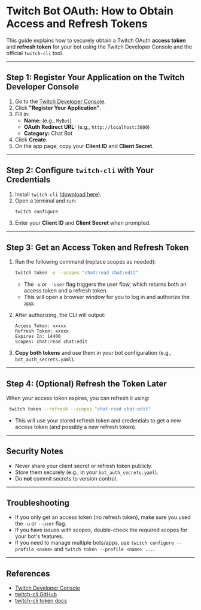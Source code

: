 # Twitch Bot OAuth: How to Obtain Access and Refresh Tokens

This guide explains how to securely obtain a Twitch OAuth **access token** and **refresh token** for your bot using the Twitch Developer Console and the official `twitch-cli` tool.

---

## **Step 1: Register Your Application on the Twitch Developer Console**

1. Go to the [Twitch Developer Console](https://dev.twitch.tv/console/apps).
2. Click **"Register Your Application"**.
3. Fill in:
   - **Name:** (e.g., `MyBot`)
   - **OAuth Redirect URL:** (e.g., `http://localhost:3000`)
   - **Category:** Chat Bot
4. Click **Create**.
5. On the app page, copy your **Client ID** and **Client Secret**.

---

## **Step 2: Configure `twitch-cli` with Your Credentials**

1. Install `twitch-cli` ([download here](https://github.com/twitchdev/twitch-cli/releases)).
2. Open a terminal and run:
   ```sh
   twitch configure
   ```
3. Enter your **Client ID** and **Client Secret** when prompted.

---

## **Step 3: Get an Access Token and Refresh Token**

1. Run the following command (replace scopes as needed):
   ```sh
   twitch token -u --scopes "chat:read chat:edit"
   ```
   - The `-u` or `--user` flag triggers the user flow, which returns both an access token and a refresh token.
   - This will open a browser window for you to log in and authorize the app.

2. After authorizing, the CLI will output:
   ```
   Access Token: xxxxx
   Refresh Token: xxxxx
   Expires In: 14400
   Scopes: chat:read chat:edit
   ```

3. **Copy both tokens** and use them in your bot configuration (e.g., `bot_auth_secrets.yaml`).

---

## **Step 4: (Optional) Refresh the Token Later**

When your access token expires, you can refresh it using:
```sh
 twitch token --refresh --scopes "chat:read chat:edit"
```
- This will use your stored refresh token and credentials to get a new access token (and possibly a new refresh token).

---

## **Security Notes**
- Never share your client secret or refresh token publicly.
- Store them securely (e.g., in your `bot_auth_secrets.yaml`).
- Do **not** commit secrets to version control.

---

## **Troubleshooting**
- If you only get an access token (no refresh token), make sure you used the `-u` or `--user` flag.
- If you have issues with scopes, double-check the required scopes for your bot's features.
- If you need to manage multiple bots/apps, use `twitch configure --profile <name>` and `twitch token --profile <name> ...`.

---

## **References**
- [Twitch Developer Console](https://dev.twitch.tv/console/apps)
- [twitch-cli GitHub](https://github.com/twitchdev/twitch-cli)
- [twitch-cli token docs](https://github.com/twitchdev/twitch-cli/blob/main/docs/token.md) 